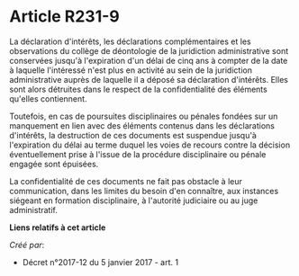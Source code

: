 # Article R231-9

La déclaration d'intérêts, les déclarations complémentaires et les observations du collège de déontologie de la juridiction
administrative sont conservées jusqu'à l'expiration d'un délai de cinq ans à compter de la date à laquelle l'intéressé n'est
plus en activité au sein de la juridiction administrative auprès de laquelle il a déposé sa déclaration d'intérêts. Elles
sont alors détruites dans le respect de la confidentialité des éléments qu'elles contiennent.

Toutefois, en cas de poursuites disciplinaires ou pénales fondées sur un manquement en lien avec des éléments contenus dans
les déclarations d'intérêts, la destruction de ces documents est suspendue jusqu'à l'expiration du délai au terme duquel les
voies de recours contre la décision éventuellement prise à l'issue de la procédure disciplinaire ou pénale engagée sont
épuisées.

La confidentialité de ces documents ne fait pas obstacle à leur communication, dans les limites du besoin d'en connaître, aux
instances siégeant en formation disciplinaire, à l'autorité judiciaire ou au juge administratif.

**Liens relatifs à cet article**

_Créé par_:

  - Décret n°2017-12 du 5 janvier 2017 - art. 1
